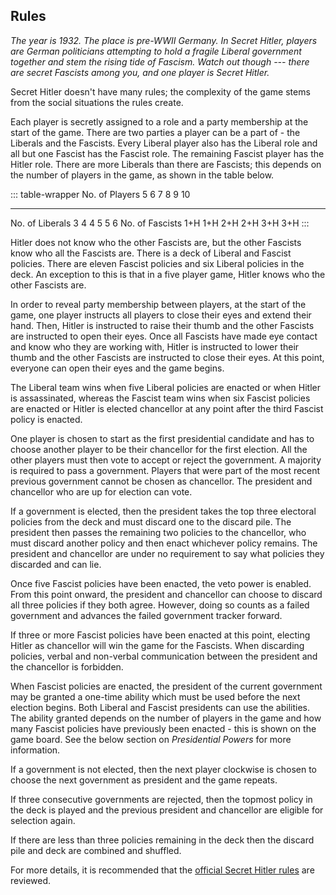 ## Rules

*The year is 1932. The place is pre-WWII Germany. In Secret Hitler, players are German politicians attempting to hold a fragile Liberal government together and stem the rising tide of Fascism. Watch out though --- there are secret Fascists among you, and one player is Secret Hitler.*

Secret Hitler doesn't have many rules; the complexity of the game stems from the social situations the rules create.

Each player is secretly assigned to a role and a party membership at the start of the game. There are two parties a player can be a part of - the Liberals and the Fascists. Every Liberal player also has the Liberal role and all but one Fascist has the Fascist role. The remaining Fascist player has the Hitler role. There are more Liberals than there are Fascists; this depends on the number of players in the game, as shown in the table below.

::: table-wrapper
  No. of Players    5     6     7     8     9     10
  ----------------- ----- ----- ----- ----- ----- -----
  No. of Liberals   3     4     4     5     5     6
  No. of Fascists   1+H   1+H   2+H   2+H   3+H   3+H
:::

Hitler does not know who the other Fascists are, but the other Fascists know who all the Fascists are. There is a deck of Liberal and Fascist policies. There are eleven Fascist policies and six Liberal policies in the deck. An exception to this is that in a five player game, Hitler knows who the other Fascists are.

In order to reveal party membership between players, at the start of the game, one player instructs all players to close their eyes and extend their hand. Then, Hitler is instructed to raise their thumb and the other Fascists are instructed to open their eyes. Once all Fascists have made eye contact and know who they are working with, Hitler is instructed to lower their thumb and the other Fascists are instructed to close their eyes. At this point, everyone can open their eyes and the game begins.

The Liberal team wins when five Liberal policies are enacted or when Hitler is assassinated, whereas the Fascist team wins when six Fascist policies are enacted or Hitler is elected chancellor at any point after the third Fascist policy is enacted.

One player is chosen to start as the first presidential candidate and has to choose another player to be their chancellor for the first election. All the other players must then vote to accept or reject the government. A majority is required to pass a government. Players that were part of the most recent previous government cannot be chosen as chancellor. The president and chancellor who are up for election can vote.

If a government is elected, then the president takes the top three electoral policies from the deck and must discard one to the discard pile. The president then passes the remaining two policies to the chancellor, who must discard another policy and then enact whichever policy remains. The president and chancellor are under no requirement to say what policies they discarded and can lie.

Once five Fascist policies have been enacted, the veto power is enabled.  From this point onward, the president and chancellor can choose to discard all three policies if they both agree. However, doing so counts as a failed government and advances the failed government tracker forward.

If three or more Fascist policies have been enacted at this point, electing Hitler as chancellor will win the game for the Fascists. When discarding policies, verbal and non-verbal communication between the president and the chancellor is forbidden.

When Fascist policies are enacted, the president of the current government may be granted a one-time ability which must be used before the next election begins. Both Liberal and Fascist presidents can use the abilities. The ability granted depends on the number of players in the game and how many Fascist policies have previously been enacted - this is shown on the game board. See the below section on *Presidential Powers* for more information.

If a government is not elected, then the next player clockwise is chosen to choose the next government as president and the game repeats.

If three consecutive governments are rejected, then the topmost policy in the deck is played and the previous president and chancellor are eligible for selection again.

If there are less than three policies remaining in the deck then the discard pile and deck are combined and shuffled.

For more details, it is recommended that the [official Secret Hitler rules](http://www.secrethitler.com/assets/Secret_Hitler_Rules.pdf) are reviewed.

